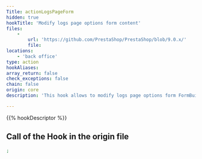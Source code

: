 ```yaml
---
Title: actionLogsPageForm
hidden: true
hookTitle: 'Modify logs page options form content'
files:
    -
        url: 'https://github.com/PrestaShop/PrestaShop/blob/9.0.x/'
        file: 
locations:
    - 'back office'
type: action
hookAliases: 
array_return: false
check_exceptions: false
chain: false
origin: core
description: 'This hook allows to modify logs page options form FormBuilder'

---
```


{{% hookDescriptor %}}

## Call of the Hook in the origin file

```php
;
```
